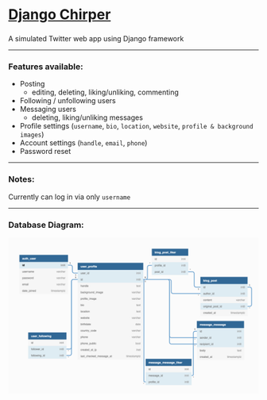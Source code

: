 [Django Chirper](http://django-chirper.herokuapp.com)
===== 

###
A simulated Twitter web app using Django framework

*****

### Features available:

- Posting 
  - editing, deleting, liking/unliking, commenting
- Following / unfollowing users
- Messaging users 
  - deleting, liking/unliking messages 
- Profile settings (`username`, `bio`, `location`, `website`, `profile & background images`)
- Account settings (`handle`, `email`, `phone`)
- Password reset

*****

### Notes:

Currently can log in via only `username`

*****

### Database Diagram: 
![database-diagram](https://github.com/ReneeZhou/django-chirper/blob/master/db-diagram.png)
